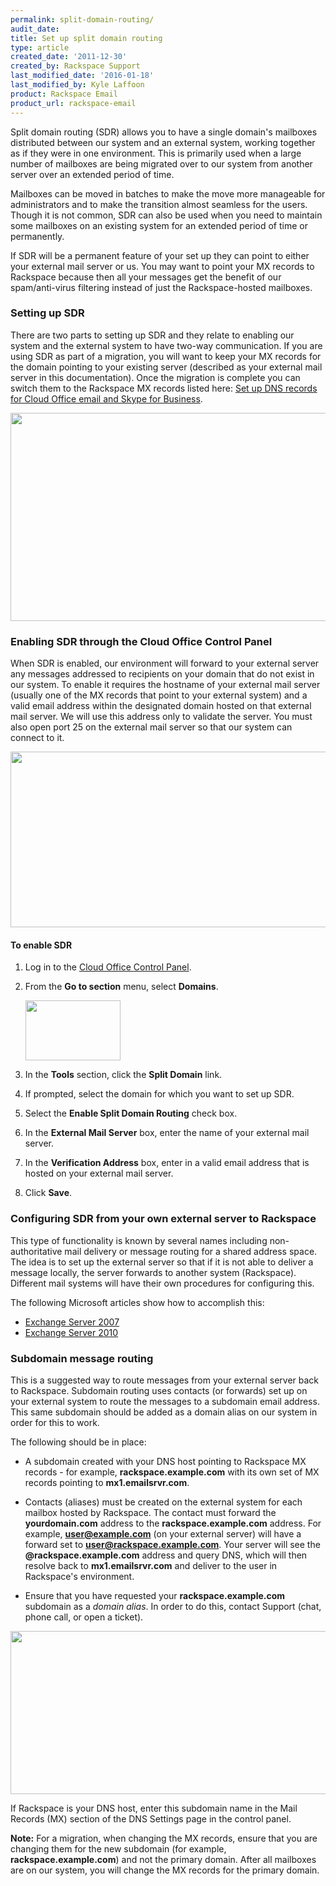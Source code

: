 ```yaml
---
permalink: split-domain-routing/
audit_date:
title: Set up split domain routing
type: article
created_date: '2011-12-30'
created_by: Rackspace Support
last_modified_date: '2016-01-18'
last_modified_by: Kyle Laffoon
product: Rackspace Email
product_url: rackspace-email
---
```


Split domain routing (SDR) allows you to have a single domain's
mailboxes distributed between our system and an external system, working
together as if they were in one environment. This is primarily used when
a large number of mailboxes are being migrated over to our system from another
server over an extended period of time.

Mailboxes can be moved in batches to make the move more manageable for
administrators and to make the transition almost seamless for the users.
Though it is not common, SDR can also be used when you need to maintain
some mailboxes on an existing system for an extended period of time or
permanently.

If SDR will be a permanent feature of your set up they can point to
either your external mail server or us. You may want to point your MX
records to Rackspace because then all your messages get the benefit of
our spam/anti-virus filtering instead of just the Rackspace-hosted
mailboxes.

### Setting up SDR

There are two parts to setting up SDR and they relate to enabling our
system and the external system to have two-way communication. If you are
using SDR as part of a migration, you will want to keep your MX records
for the domain pointing to your existing server (described as your
external mail server in this documentation). Once the migration is
complete you can switch them to the Rackspace MX records listed here:
[Set up DNS records for Cloud Office email and Skype for
Business](/how-to/set-up-dns-records-for-cloud-office-email-and-skype-for-business).

<img src="{% asset_path rackspace-email/split-domain-routing/(E%26A)SplitDomainRouting.png %}" width="617" height="333" />

### Enabling SDR through the Cloud Office Control Panel

When SDR is enabled, our environment will forward to your external
server any messages addressed to recipients on your domain that do not
exist in our system. To enable it requires the hostname of your external
mail server (usually one of the MX records that point to your external
system) and a valid email address within the designated domain hosted on
that external mail server. We will use this address only to validate the
server. You must also open port 25 on the external mail server so that
our system can connect to it.

<img src="{% asset_path rackspace-email/split-domain-routing/(E%26A)SplitDomainRouting2.png %}" width="652" height="281" />

#### To enable SDR

1. Log in to the [Cloud Office Control Panel](http://cp.rackspace.com).
2. From the **Go to section** menu, select **Domains**.

    <img src="{% asset_path rackspace-email/split-domain-routing/a.png %}" width="152" height="96" />

3. In the **Tools** section, click the **Split Domain** link.
4. If prompted, select the domain for which you want to set up SDR.
5. Select the **Enable Split Domain Routing** check box.
6. In the **External Mail Server** box, enter the name of your external mail server.
7. In the **Verification Address** box, enter in a valid email address that is hosted on your external mail server.
8. Click **Save**.

### Configuring SDR from your own external server to Rackspace

This type of functionality is known by several names including
non-authoritative mail delivery or message routing for a shared address
space. The idea is to set up the external server so that if it is not
able to deliver a message locally, the server forwards to another system
(Rackspace). Different mail systems will have their own procedures for
configuring this.

The following Microsoft articles show how to accomplish this:

- [Exchange Server 2007](http://bit.ly/rE6YBR)
- [Exchange Server 2010](http://bit.ly/CQy7)

### Subdomain message routing

This is a suggested way to route messages from your external
server back to Rackspace. Subdomain routing uses contacts (or
forwards) set up on your external system to route the messages to a
subdomain email address. This same subdomain should be added as a
domain alias on our system in order for this to work.

The following should be in place:

-   A subdomain created with your DNS host pointing to Rackspace MX
    records - for example, **rackspace.example.com** with its own set of MX records
    pointing to **mx1.emailsrvr.com**.
-   Contacts (aliases) must be created on the external system for each
    mailbox hosted by Rackspace. The contact must forward the
    **yourdomain.com** address to the **rackspace.example.com** address. For
    example, **user@example.com** (on your external server) will have a
    forward set to **user@rackspace.example.com**. Your server will see the
    **@rackspace.example.com** address and query DNS, which will then
    resolve back to **mx1.emailsrvr.com** and deliver to the user in
    Rackspace's environment.

-   Ensure that you have requested your **rackspace.example.com**
    subdomain as a *domain alias*. In order to do this, contact Support (chat, phone call, or open a ticket).

<img src="{% asset_path rackspace-email/split-domain-routing/(E%26A)SplitDomainRouting6.png %}" width="633" height="261" />

If Rackspace is your DNS host, enter this subdomain name in the Mail Records (MX) section of the DNS Settings page in the control panel.

**Note:** For a migration, when changing the MX records, ensure that you are changing them for the new subdomain (for example, **rackspace.example.com**) and not the primary domain. After all mailboxes are on our system, you will change the MX records for the primary domain.
